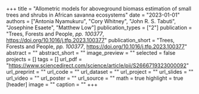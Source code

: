 +++
title = "Allometric models for aboveground biomass estimation of small trees and shrubs in African savanna ecosystems"
date = "2023-01-01"
authors = ["Antonia Nyamukuru", "Cory Whitney", "John R. S. Tabuti", "Josephine Esaete", "Matthew Low"]
publication_types = ["2"]
publication = "Trees, Forests and People, _pp. 100377_, https://doi.org/10.1016/j.tfp.2023.100377"
publication_short = "Trees, Forests and People, _pp. 100377_, https://doi.org/10.1016/j.tfp.2023.100377"
abstract = ""
abstract_short = ""
image_preview = ""
selected = false
projects = []
tags = []
url_pdf = "https://www.sciencedirect.com/science/article/pii/S2666719323000092"
url_preprint = ""
url_code = ""
url_dataset = ""
url_project = ""
url_slides = ""
url_video = ""
url_poster = ""
url_source = ""
math = true
highlight = true
[header]
image = ""
caption = ""
+++
